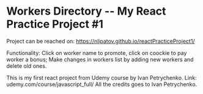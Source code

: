 # Workers Directory -- My React Practice Project #1

Project can be reached on: https://nlipatov.github.io/reactPracticeProject1/

Functionality:
Click on worker name to promote, click on coockie to pay worker a bonus;
Make changes in workers list by adding new workers and delete old ones.





This is my first react project from Udemy course by Ivan Petrychenko. Link: udemy.com/course/javascript_full/
All the credits goes to Ivan Petrychenko.
